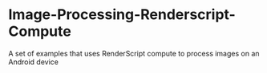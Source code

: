 Image-Processing-Renderscript-Compute
=====================================

A set of examples that uses RenderScript compute to process images on an Android device
